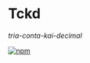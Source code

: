 # Tckd

_*t*ria-*c*onta-*k*ai-*d*ecimal_

[![npm](https://img.shields.io/npm/v/tckd.svg?style=flat-square)][npm]

[npm]: https://www.npmjs.com/package/tckd
